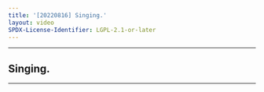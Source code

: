 ```yaml
---
title: '[20220816] Singing.'
layout: video
SPDX-License-Identifier: LGPL-2.1-or-later
---
```


---

## Singing.

<div class="container">
  <video-js id="my-video" class="vjs-fluid vjs-layout-medium" controls preload="auto" poster="https://xx58j-my.sharepoint.com/:i:/g/personal/akunanime_xx58j_onmicrosoft_com/Ec2Bv-obrUZIqBRsbTSao-wBSTETKJtmQMMrn1pN9LAcag?download=1">
    <source src="https://xx58j-my.sharepoint.com/:v:/g/personal/peekaboo_xx58j_onmicrosoft_com/EcnzE27KGMFPmBoolMA_KH4BmA1y1axyHwwOr-7D4AwUvw?download=1" type="video/mp4"/>
  </video-js>
</div>

---
